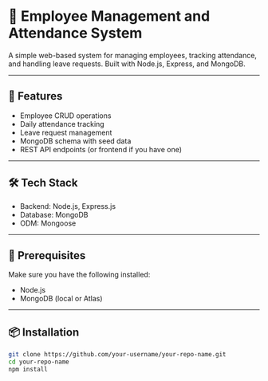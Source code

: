 # 📘 Employee Management and Attendance System

A simple web-based system for managing employees, tracking attendance, and handling leave requests. Built with Node.js, Express, and MongoDB.

---

## 🚀 Features

- Employee CRUD operations
- Daily attendance tracking
- Leave request management
- MongoDB schema with seed data
- REST API endpoints (or frontend if you have one)

---

## 🛠️ Tech Stack

- Backend: Node.js, Express.js
- Database: MongoDB
- ODM: Mongoose

---

## 🧰 Prerequisites

Make sure you have the following installed:

- Node.js
- MongoDB (local or Atlas)

---

## 📦 Installation

```bash
git clone https://github.com/your-username/your-repo-name.git
cd your-repo-name
npm install

